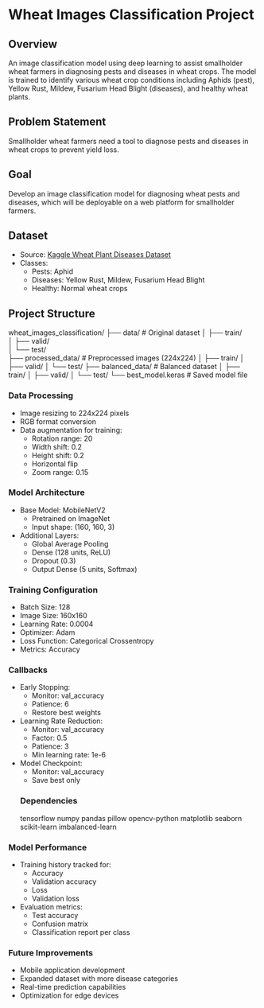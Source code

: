 # Wheat Images Classification Project

## Overview
An image classification model using deep learning to assist smallholder wheat farmers in diagnosing pests and diseases in wheat crops. The model is trained to identify various wheat crop conditions including Aphids (pest), Yellow Rust, Mildew, Fusarium Head Blight (diseases), and healthy wheat plants.

## Problem Statement
Smallholder wheat farmers need a tool to diagnose pests and diseases in wheat crops to prevent yield loss.

## Goal
Develop an image classification model for diagnosing wheat pests and diseases, which will be deployable on a web platform for smallholder farmers.

## Dataset
- Source: [Kaggle Wheat Plant Diseases Dataset](https://www.kaggle.com/datasets/kushagra3204/wheat-plant-diseases)
- Classes:
  - Pests: Aphid
  - Diseases: Yellow Rust, Mildew, Fusarium Head Blight
  - Healthy: Normal wheat crops

## Project Structure

wheat_images_classification/
├── data/                     # Original dataset
│   ├── train/               
│   ├── valid/               
│   └── test/                
├── processed_data/          # Preprocessed images (224x224)
│   ├── train/
│   ├── valid/
│   └── test/
├── balanced_data/           # Balanced dataset
│   ├── train/
│   ├── valid/
│   └── test/
└── best_model.keras         # Saved model file

### Data Processing
- Image resizing to 224x224 pixels
- RGB format conversion
- Data augmentation for training:
  - Rotation range: 20
  - Width shift: 0.2
  - Height shift: 0.2
  - Horizontal flip
  - Zoom range: 0.15

### Model Architecture
- Base Model: MobileNetV2
  - Pretrained on ImageNet
  - Input shape: (160, 160, 3)
- Additional Layers:
  - Global Average Pooling
  - Dense (128 units, ReLU)
  - Dropout (0.3)
  - Output Dense (5 units, Softmax)

### Training Configuration
- Batch Size: 128
- Image Size: 160x160
- Learning Rate: 0.0004
- Optimizer: Adam
- Loss Function: Categorical Crossentropy
- Metrics: Accuracy

### Callbacks
- Early Stopping:
  - Monitor: val_accuracy
  - Patience: 6
  - Restore best weights
- Learning Rate Reduction:
  - Monitor: val_accuracy
  - Factor: 0.5
  - Patience: 3
  - Min learning rate: 1e-6
- Model Checkpoint:
  - Monitor: val_accuracy
  - Save best only
  ### Dependencies
     tensorflow numpy pandas pillow opencv-python matplotlib seaborn scikit-learn imbalanced-learn
### Model Performance
- Training history tracked for:
  - Accuracy
  - Validation accuracy
  - Loss
  - Validation loss
- Evaluation metrics:
  - Test accuracy
  - Confusion matrix
  - Classification report per class

### Future Improvements
- Mobile application development
- Expanded dataset with more disease categories
- Real-time prediction capabilities
- Optimization for edge devices
